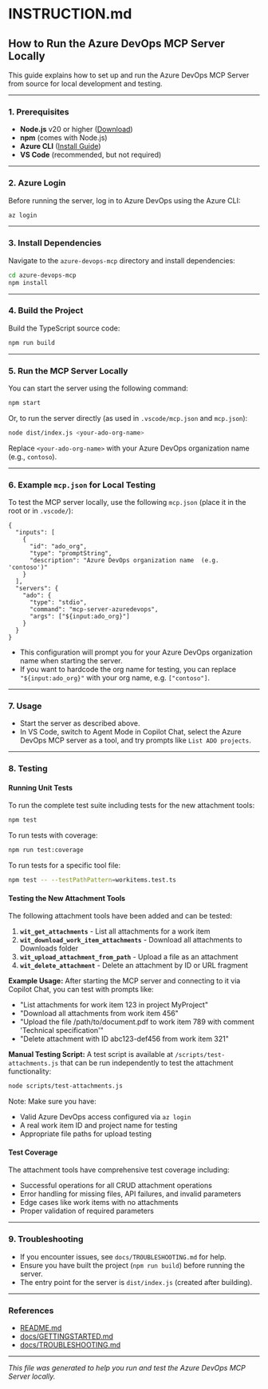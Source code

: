# INSTRUCTION.md

## How to Run the Azure DevOps MCP Server Locally

This guide explains how to set up and run the Azure DevOps MCP Server from source for local development and testing.

---

### 1. Prerequisites
- **Node.js** v20 or higher ([Download](https://nodejs.org/en/download))
- **npm** (comes with Node.js)
- **Azure CLI** ([Install Guide](https://learn.microsoft.com/en-us/cli/azure/install-azure-cli?view=azure-cli-latest))
- **VS Code** (recommended, but not required)

---

### 2. Azure Login
Before running the server, log in to Azure DevOps using the Azure CLI:

```sh
az login
```

---

### 3. Install Dependencies
Navigate to the `azure-devops-mcp` directory and install dependencies:

```sh
cd azure-devops-mcp
npm install
```

---

### 4. Build the Project
Build the TypeScript source code:

```sh
npm run build
```

---

### 5. Run the MCP Server Locally
You can start the server using the following command:

```sh
npm start
```

Or, to run the server directly (as used in `.vscode/mcp.json` and `mcp.json`):

```sh
node dist/index.js <your-ado-org-name>
```
Replace `<your-ado-org-name>` with your Azure DevOps organization name (e.g., `contoso`).

---

### 6. Example `mcp.json` for Local Testing
To test the MCP server locally, use the following `mcp.json` (place it in the root or in `.vscode/`):

```
{
  "inputs": [
    {
      "id": "ado_org",
      "type": "promptString",
      "description": "Azure DevOps organization name  (e.g. 'contoso')"
    }
  ],
  "servers": {
    "ado": {
      "type": "stdio",
      "command": "mcp-server-azuredevops",
      "args": ["${input:ado_org}"]
    }
  }
}
```

- This configuration will prompt you for your Azure DevOps organization name when starting the server.
- If you want to hardcode the org name for testing, you can replace `"${input:ado_org}"` with your org name, e.g. `["contoso"]`.

---

### 7. Usage
- Start the server as described above.
- In VS Code, switch to Agent Mode in Copilot Chat, select the Azure DevOps MCP server as a tool, and try prompts like `List ADO projects`.

---

### 8. Testing

#### Running Unit Tests
To run the complete test suite including tests for the new attachment tools:

```sh
npm test
```

To run tests with coverage:

```sh
npm run test:coverage
```

To run tests for a specific tool file:

```sh
npm test -- --testPathPattern=workitems.test.ts
```

#### Testing the New Attachment Tools
The following attachment tools have been added and can be tested:

1. **`wit_get_attachments`** - List all attachments for a work item
2. **`wit_download_work_item_attachments`** - Download all attachments to Downloads folder  
3. **`wit_upload_attachment_from_path`** - Upload a file as an attachment
4. **`wit_delete_attachment`** - Delete an attachment by ID or URL fragment

**Example Usage:**
After starting the MCP server and connecting to it via Copilot Chat, you can test with prompts like:

- "List attachments for work item 123 in project MyProject"
- "Download all attachments from work item 456"
- "Upload the file /path/to/document.pdf to work item 789 with comment 'Technical specification'"
- "Delete attachment with ID abc123-def456 from work item 321"

**Manual Testing Script:**
A test script is available at `/scripts/test-attachments.js` that can be run independently to test the attachment functionality:

```sh
node scripts/test-attachments.js
```

Note: Make sure you have:
- Valid Azure DevOps access configured via `az login`
- A real work item ID and project name for testing
- Appropriate file paths for upload testing

#### Test Coverage
The attachment tools have comprehensive test coverage including:
- Successful operations for all CRUD attachment operations
- Error handling for missing files, API failures, and invalid parameters
- Edge cases like work items with no attachments
- Proper validation of required parameters

---

### 9. Troubleshooting
- If you encounter issues, see `docs/TROUBLESHOOTING.md` for help.
- Ensure you have built the project (`npm run build`) before running the server.
- The entry point for the server is `dist/index.js` (created after building).

---

### References
- [README.md](./README.md)
- [docs/GETTINGSTARTED.md](./docs/GETTINGSTARTED.md)
- [docs/TROUBLESHOOTING.md](./docs/TROUBLESHOOTING.md)

---

_This file was generated to help you run and test the Azure DevOps MCP Server locally._
